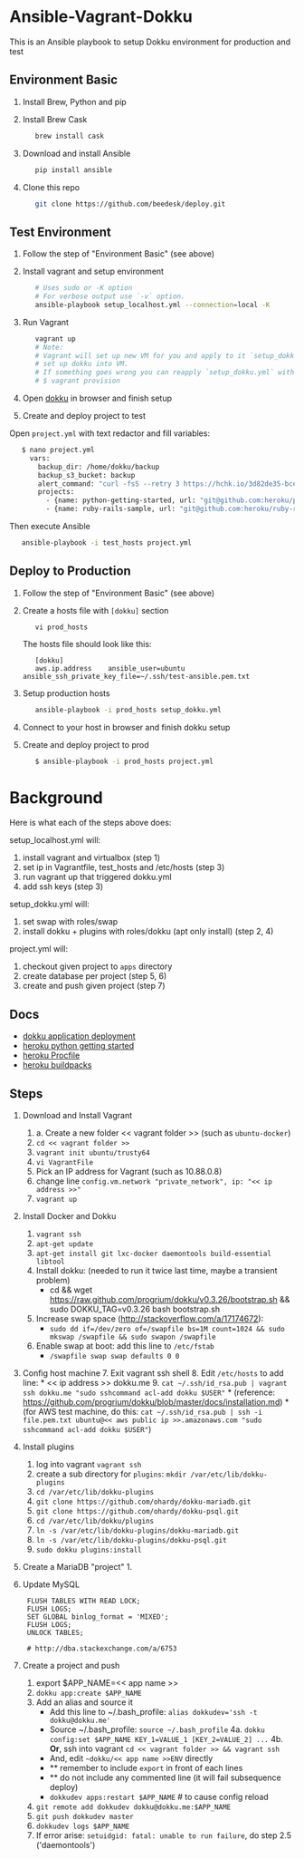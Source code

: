 Ansible-Vagrant-Dokku
=====================

This is an Ansible playbook to setup Dokku environment for production and test

Environment Basic
-----------------
1. Install Brew, Python and pip

2. Install Brew Cask

   ``` bash
      brew install cask
   ```

3. Download and install Ansible

   ``` bash
      pip install ansible
   ```

4. Clone this repo

   ``` bash
      git clone https://github.com/beedesk/deploy.git
   ```

Test Environment
----------------
1. Follow the step of "Environment Basic" (see above)
2. Install vagrant and setup environment

   ``` bash
      # Uses sudo or -K option
      # For verbose output use `-v` option.
      ansible-playbook setup_localhost.yml --connection=local -K
   ```
3. Run Vagrant

   ``` bash
      vagrant up
      # Note:
      # Vagrant will set up new VM for you and apply to it `setup_dokku.yml`, that will
      # set up dokku into VM.
      # If something goes wrong you can reapply `setup_dokku.yml` with command:
      # $ vagrant provision
   ```

4. Open [dokku](http://dokku.me/) in browser and finish setup

5. Create and deploy project to test

Open `project.yml` with text redactor and fill variables:

   ```bash
      $ nano project.yml
        vars:
          backup_dir: /home/dokku/backup
          backup_s3_bucket: backup
          alert_command: "curl -fsS --retry 3 https://hchk.io/3d82de35-bce7-449d-8d54-274eae59d7f2 > /dev/null"
          projects:
            - {name: python-getting-started, url: "git@github.com:heroku/python-getting-started.git", dbname: python, env: [key=value, foo=bar]}
            - {name: ruby-rails-sample, url: "git@github.com:heroku/ruby-rails-sample.git", dbname: ruby, env: [key=value, foo=bar]}
   ```

Then execute Ansible

   ``` bash
      ansible-playbook -i test_hosts project.yml
   ```

Deploy to Production
--------------------
1. Follow the step of "Environment Basic" (see above)
2. Create a hosts file with `[dokku]` section

   ```
      vi prod_hosts
   ```

   The hosts file should look like this:

   ```
      [dokku]
      aws.ip.address	ansible_user=ubuntu	ansible_ssh_private_key_file=~/.ssh/test-ansible.pem.txt
   ```

2. Setup production hosts

   ``` bash
      ansible-playbook -i prod_hosts setup_dokku.yml
   ```

3. Connect to your host in browser and finish dokku setup

4. Create and deploy project to prod

   ``` bash
      $ ansible-playbook -i prod_hosts project.yml 
   ```

Background
==========
Here is what each of the steps above does:

setup_localhost.yml will:

1. install vagrant and virtualbox (step 1)
2. set ip in Vagrantfile, test_hosts and /etc/hosts (step 3)
3. run vagrant up that triggered dokku.yml
4. add ssh keys (step 3)

setup_dokku.yml will:

1. set swap with roles/swap
2. install dokku + plugins with roles/dokku (apt only install) (step 2, 4)

project.yml will:

1. checkout given project to `apps` directory
2. create database per project (step 5, 6)
3. create and push given project (step 7)

Docs
----
- [dokku application deployment](http://dokku.viewdocs.io/dokku/application-deployment/)
- [heroku python getting started](https://github.com/heroku/python-getting-started)
- [heroku Procfile](https://devcenter.heroku.com/articles/procfile)
- [heroku buildpacks](https://elements.heroku.com/buildpacks)

Steps
-----
1. Download and Install Vagrant
    1. a. Create a new folder << vagrant folder >> (such as `ubuntu-docker`)
    2. `cd << vagrant folder >>`
    3. `vagrant init ubuntu/trusty64`
    4. `vi VagrantFile`
    5. Pick an IP address for Vagrant (such as 10.88.0.8)
    6. change line `config.vm.network "private_network", ip: "<< ip address >>"`
    7. `vagrant up`


2. Install Docker and Dokku
    1. `vagrant ssh`
    2. `apt-get update`
    3. `apt-get install git lxc-docker daemontools build-essential libtool`
    4. Install dokku: (needed to run it twice last time, maybe a transient problem)
        * cd && wget https://raw.github.com/progrium/dokku/v0.3.26/bootstrap.sh && sudo DOKKU_TAG=v0.3.26 bash bootstrap.sh
    5. Increase swap space (http://stackoverflow.com/a/17174672):
        * `sudo dd if=/dev/zero of=/swapfile bs=1M count=1024 && sudo mkswap /swapfile && sudo swapon /swapfile`
    6. Enable swap at boot: add this line to `/etc/fstab`
        * `/swapfile swap swap defaults 0 0`


3. Config host machine
    7. Exit vagrant ssh shell
    8. Edit `/etc/hosts` to add line:
        * << ip address >>   dokku.me
    9. `cat ~/.ssh/id_rsa.pub | vagrant ssh dokku.me "sudo sshcommand acl-add dokku $USER"`
        * (reference: https://github.com/progrium/dokku/blob/master/docs/installation.md)
        * (for AWS test machine, do this: `cat ~/.ssh/id_rsa.pub | ssh -i file.pem.txt ubuntu@<< aws public ip >>.amazonaws.com "sudo sshcommand acl-add dokku $USER"`)


4. Install plugins
    1. log into vagrant `vagrant ssh`
    2. create a sub directory for `plugins`: `mkdir /var/etc/lib/dokku-plugins`
    2. `cd /var/etc/lib/dokku-plugins`
    3. `git clone https://github.com/ohardy/dokku-mariadb.git`
    3. `git clone https://github.com/ohardy/dokku-psql.git`
    6. `cd /var/etc/lib/dokku/plugins`
    3. `ln -s /var/etc/lib/dokku-plugins/dokku-mariadb.git`
    3. `ln -s /var/etc/lib/dokku-plugins/dokku-psql.git`
    8. `sudo dokku plugins:install`

5. Create a MariaDB "project"
    1.


6. Update MySQL

        FLUSH TABLES WITH READ LOCK;
        FLUSH LOGS;
        SET GLOBAL binlog_format = 'MIXED';
        FLUSH LOGS;
        UNLOCK TABLES;

        # http://dba.stackexchange.com/a/6753


7. Create a project and push
    1. export $APP_NAME=<< app name >>
    2. `dokku app:create $APP_NAME`
    3. Add an alias and source it
        * Add this line to ~/.bash_profile: `alias dokkudev='ssh -t dokku@dokku.me'`
        * Source ~/.bash_profile: `source ~/.bash_profile`
    4a. `dokku config:set $APP_NAME KEY_1=VALUE_1 [KEY_2=VALUE_2] ...`
    4b. **Or**, ssh into vagrant `cd << vagrant folder >> && vagrant ssh`
        * And, edit `~dokku/<< app name >>ENV` directly
        * ** remember to include `export` in front of each lines
        * ** do not include any commented line (it will fail subsequence deploy)
        * `dokkudev apps:restart $APP_NAME`  # to cause config reload
    5. `git remote add dokkudev dokku@dokku.me:$APP_NAME`
    6. `git push dokkudev master`
    8. `dokkudev logs $APP_NAME`
    9. If error arise: `setuidgid: fatal: unable to run failure`, do step 2.5 ('daemontools')
